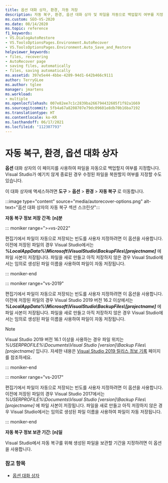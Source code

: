 ```yaml
---
title: 옵션 대화 상자, 환경, 자동 저장
description: 자동 복구, 환경, 옵션 대화 상자 및 파일을 자동으로 백업할지 여부를 지정하는 데 사용하는 방법을 알아봅니다.
ms.custom: SEO-VS-2020
ms.date: 08/14/2020
ms.topic: reference
f1_keywords:
- VS.DialogAutoRestore
- VS.ToolsOptionsPages.Environment.AutoRecover
- VS.ToolsOptionsPages.Environment.Auto_Save_and_Restore
helpviewer_keywords:
- files, recovering
- AutoRecover page
- saving files, automatically
- files, saving automatically
ms.assetid: 397e5e44-4bbe-4289-94d1-642b466c9111
author: TerryGLee
ms.author: tglee
manager: jmartens
ms.workload:
- multiple
ms.openlocfilehash: 007e82ee7c1c2839ba266794432605f1f92a1669
ms.sourcegitcommit: 5fb4a67a8208707e79dc09601e8db70b16ba7192
ms.translationtype: HT
ms.contentlocale: ko-KR
ms.lasthandoff: 06/17/2021
ms.locfileid: "112307793"
---
```

# <a name="autorecover-environment-options-dialog-box"></a>자동 복구, 환경, 옵션 대화 상자

**옵션** 대화 상자의 이 페이지를 사용하여 파일을 자동으로 백업할지 여부를 지정합니다. Visual Studio가 예기치 않게 종료된 경우 수정된 파일을 복원할지 여부를 지정할 수도 있습니다.

이 대화 상자에 액세스하려면 **도구** > **옵션** > **환경** > **자동 복구** 로 이동합니다.

:::image type="content" source="media/autorecover-options.png" alt-text="옵션 대화 상자의 자동 복구 섹션 스크린샷":::

**자동 복구 정보 저장 간격: [n]분**

::: moniker range=">=vs-2022"

편집기에서 파일이 자동으로 저장되는 빈도를 사용자 지정하려면 이 옵션을 사용합니다. 이전에 저장된 파일의 경우 Visual Studio에서는 ***%LocalAppData%\Microsoft\VisualStudio\BackupFiles\\[projectname]*** 에 파일 사본이 저장됩니다. 파일을 새로 만들고 아직 저장하지 않은 경우 Visual Studio에서는 임의로 생성된 파일 이름을 사용하여 파일이 자동 저장됩니다.

::: moniker-end

::: moniker range="vs-2019"

편집기에서 파일이 자동으로 저장되는 빈도를 사용자 지정하려면 이 옵션을 사용합니다. 이전에 저장된 파일의 경우 Visual Studio 2019 버전 16.2 이상에서는 ***%LocalAppData%\Microsoft\VisualStudio\BackupFiles\\[projectname]*** 에 파일 사본이 저장됩니다. 파일을 새로 만들고 아직 저장하지 않은 경우 Visual Studio에서는 임의로 생성된 파일 이름을 사용하여 파일이 자동 저장됩니다.

> [!NOTE]
> Visual Studio 2019 버전 16.1 이상을 사용하는 경우 파일 위치는 *%USERPROFILE%\Documents\Visual Studio [version]\Backup Files\\[projectname]* 입니다. 자세한 내용은 [Visual Studio 2019 릴리스 정보 기록](/visualstudio/releases/2019/release-notes-history/) 페이지를 참조하세요.

::: moniker-end

::: moniker range="vs-2017"

편집기에서 파일이 자동으로 저장되는 빈도를 사용자 지정하려면 이 옵션을 사용합니다. 이전에 저장된 파일의 경우 Visual Studio 2017에서는 *%USERPROFILE%\Documents\Visual Studio [version]\Backup Files\\[projectname]* 에 파일 사본이 저장됩니다. 파일을 새로 만들고 아직 저장하지 않은 경우 Visual Studio에서는 임의로 생성된 파일 이름을 사용하여 파일이 자동 저장됩니다.

::: moniker-end

**자동 복구 정보 보관 기간: [n]일**

Visual Studio에서 자동 복구를 위해 생성된 파일을 보관할 기간을 지정하려면 이 옵션을 사용합니다.

### <a name="see-also"></a>참고 항목

- [옵션 대화 상자](../../ide/reference/options-dialog-box-visual-studio.md)
